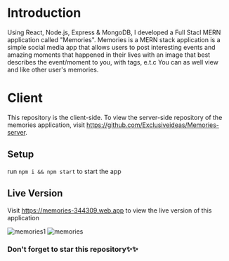 # Introduction

Using React, Node.js, Express & MongoDB, I developed a Full Stacl MERN application called "Memories". Memories is a MERN stack application is a simple social media app that allows users to post interesting events and amazing moments that happened in their lives with an image that best describes the event/moment to you, with tags, e.t.c
You can as well view and like other user's memories.

# Client
 This repository is the client-side. To view the server-side repository of the memories application, visit https://github.com/Exclusiveideas/Memories-server.
 
## Setup
run ```npm i && npm start```  to start the app

## Live Version
Visit https://memories-344309.web.app to view the live version of this application

![memories1](https://user-images.githubusercontent.com/76836006/165225181-5d1236fc-2c8c-48d9-bf4a-66ecb1c97c7f.JPG)
![memories](https://user-images.githubusercontent.com/76836006/165225230-1e853b51-fe21-46fd-9a36-34272215f254.JPG)

### Don't forget to star this repository✨✨
